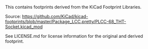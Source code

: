 This contains footprints derived from the KiCad Footprint Libraries.

Source: https://github.com/KiCad/kicad-footprints/blob/master/Package_LCC.pretty/PLCC-68_THT-Socket.kicad_mod

See LICENSE.md for license information for the original and derived footprint.
